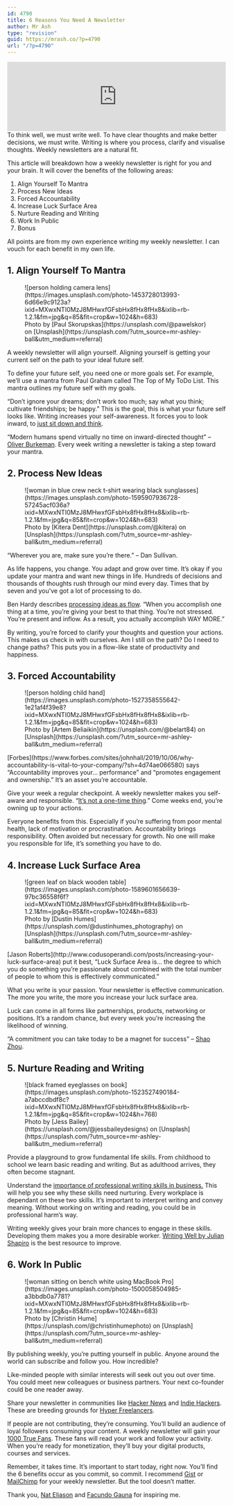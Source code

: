 ```yaml
---
id: 4790
title: 6 Reasons You Need A Newsletter
author: Mr Ash
type: "revision"
guid: https://mrash.co/?p=4790
url: "/?p=4790"
---
```


<div class="podcastdotco-wrapper"><iframe class="podcastdotco-player podcastdotco-player--episode" data-target="mrashleyball/6-reasons-you-need-a-weekly-newsletter" frameborder="0" scrolling="no" src="https://play.pod.co/mrashleyball/6-reasons-you-need-a-weekly-newsletter" style="overflow:hidden;max-width:750px;height:160px;" width="100%"></iframe><script src="https://play.pod.co/embed/frame-v1.js"></script></div>To think well, we must write well. To have clear thoughts and make better decisions, we must write. Writing is where you process, clarify and visualise thoughts. Weekly newsletters are a natural fit.

This article will breakdown how a weekly newsletter is right for you and your brain. It will cover the benefits of the following areas:

1. Align Yourself To Mantra
2. Process New Ideas
3. Forced Accountability
4. Increase Luck Surface Area
5. Nurture Reading and Writing
6. Work In Public
7. Bonus

All points are from my own experience writing my weekly newsletter. I can vouch for each benefit in my own life.

## 1. Align Yourself To Mantra

<div class="wp-block-unsplash-image wp-block-image"><figure class="alignleft size-large">![person holding camera lens](https://images.unsplash.com/photo-1453728013993-6d66e9c9123a?ixid=MXwxNTI0MzJ8MHwxfGFsbHx8fHx8fHx8&ixlib=rb-1.2.1&fm=jpg&q=85&fit=crop&w=1024&h=683)<figcaption>Photo by [Paul Skorupskas](https://unsplash.com/@pawelskor) on [Unsplash](https://unsplash.com/?utm_source=mr-ashley-ball&utm_medium=referral) </figcaption></figure></div>A weekly newsletter will align yourself. Aligning yourself is getting your current self on the path to your ideal future self.

To define your future self, you need one or more goals set. For example, we’ll use a mantra from Paul Graham called The Top of My ToDo List. This mantra outlines my future self with my goals.

“Don’t ignore your dreams; don’t work too much; say what you think; cultivate friendships; be happy.” This is the goal, this is what your future self looks like. Writing increases your self-awareness. It forces you to look inward, to [just sit down and think](https://www.theguardian.com/lifeandstyle/2014/jul/19/change-your-life-sit-down-and-think).

“Modern humans spend virtually no time on inward-directed thought” – [Oliver Burkeman](https://www.oliverburkeman.com/). Every week writing a newsletter is taking a step toward your mantra.

## 2. Process New Ideas

<div class="wp-block-unsplash-image wp-block-image"><figure class="alignleft size-large">![woman in blue crew neck t-shirt wearing black sunglasses](https://images.unsplash.com/photo-1595907936728-57245acf036a?ixid=MXwxNTI0MzJ8MHwxfGFsbHx8fHx8fHx8&ixlib=rb-1.2.1&fm=jpg&q=85&fit=crop&w=1024&h=683)<figcaption>Photo by [Kitera Dent](https://unsplash.com/@kitera) on [Unsplash](https://unsplash.com/?utm_source=mr-ashley-ball&utm_medium=referral) </figcaption></figure></div>“Wherever you are, make sure you’re there.” – Dan Sullivan.

As life happens, you change. You adapt and grow over time. It’s okay if you update your mantra and want new things in life. Hundreds of decisions and thousands of thoughts rush through our mind every day. Times that by seven and you’ve got a lot of processing to do.

Ben Hardy describes [processing ideas as flow](https://benjaminhardy.com/the-simple-secret-to-being-in-a-flow-state-at-all-times/). “When you accomplish one thing at a time, you’re giving your best to that thing. You’re not stressed. You’re present and inflow. As a result, you actually accomplish WAY MORE.”

By writing, you’re forced to clarify your thoughts and question your actions. This makes us check in with ourselves. Am I still on the path? Do I need to change paths? This puts you in a flow-like state of productivity and happiness.

## 3. Forced Accountability

<div class="wp-block-unsplash-image wp-block-image"><figure class="alignleft size-large">![person holding child hand](https://images.unsplash.com/photo-1527358555642-1e21af4f39e8?ixid=MXwxNTI0MzJ8MHwxfGFsbHx8fHx8fHx8&ixlib=rb-1.2.1&fm=jpg&q=85&fit=crop&w=1024&h=683)<figcaption>Photo by [Artem Beliaikin](https://unsplash.com/@belart84) on [Unsplash](https://unsplash.com/?utm_source=mr-ashley-ball&utm_medium=referral) </figcaption></figure></div>[Forbes](https://www.forbes.com/sites/johnhall/2019/10/06/why-accountability-is-vital-to-your-company/?sh=4d74ae066580) says “Accountability improves your… performance” and “promotes engagement and ownership.” It’s an asset you’re accountable.

Give your week a regular checkpoint. A weekly newsletter makes you self-aware and responsible. “[It’s not a one-time thing](https://www.inc.com/gordon-tredgold/7-truths-about-accountability-that-you-need-to-kno.html).” Come weeks end, you’re owning up to your actions.

Everyone benefits from this. Especially if you’re suffering from poor mental health, lack of motivation or procrastination. Accountability brings responsibility. Often avoided but necessary for growth. No one will make you responsible for life, it’s something you have to do.

## 4. Increase Luck Surface Area

<div class="wp-block-unsplash-image wp-block-image"><figure class="alignleft size-large">![green leaf on black wooden table](https://images.unsplash.com/photo-1589601656639-97bc36558f6f?ixid=MXwxNTI0MzJ8MHwxfGFsbHx8fHx8fHx8&ixlib=rb-1.2.1&fm=jpg&q=85&fit=crop&w=1024&h=683)<figcaption>Photo by [Dustin Humes](https://unsplash.com/@dustinhumes_photography) on [Unsplash](https://unsplash.com/?utm_source=mr-ashley-ball&utm_medium=referral) </figcaption></figure></div>[Jason Roberts](http://www.codusoperandi.com/posts/increasing-your-luck-surface-area) put it best, “Luck Surface Area is… the degree to which you do something you’re passionate about combined with the total number of people to whom this is effectively communicated.”

What you write is your passion. Your newsletter is effective communication. The more you write, the more you increase your luck surface area.

Luck can come in all forms like partnerships, products, networking or positions. It’s a random chance, but every week you’re increasing the likelihood of winning.

“A commitment you can take today to be a magnet for success” – [Shao Zhou](https://medium.com/age-of-awareness/what-is-the-surface-area-of-luck-d128745bbf4e).

## 5. Nurture Reading and Writing

<div class="wp-block-unsplash-image wp-block-image"><figure class="alignleft size-large">![black framed eyeglasses on book](https://images.unsplash.com/photo-1523527490184-a7abccdbdf8c?ixid=MXwxNTI0MzJ8MHwxfGFsbHx8fHx8fHx8&ixlib=rb-1.2.1&fm=jpg&q=85&fit=crop&w=1024&h=768)<figcaption>Photo by [Jess Bailey](https://unsplash.com/@jessbaileydesigns) on [Unsplash](https://unsplash.com/?utm_source=mr-ashley-ball&utm_medium=referral) </figcaption></figure></div>Provide a playground to grow fundamental life skills. From childhood to school we learn basic reading and writing. But as adulthood arrives, they often become stagnant.

Understand the [importance of professional writing skills in business.](https://medium.com/@arhamjamal2015/importance-of-professional-writing-skills-in-business-b7438fee4d26) This will help you see why these skills need nurturing. Every workplace is dependant on these two skills. It’s important to interpret writing and convey meaning. Without working on writing and reading, you could be in professional harm’s way.

Writing weekly gives your brain more chances to engage in these skills. Developing them makes you a more desirable worker. [Writing Well by Julian Shapiro](https://www.julian.com/guide/write/intro) is the best resource to improve.

## 6. Work In Public

<div class="wp-block-unsplash-image wp-block-image"><figure class="alignleft size-large">![woman sitting on bench white using MacBook Pro](https://images.unsplash.com/photo-1500058504985-a3bbdb0a7781?ixid=MXwxNTI0MzJ8MHwxfGFsbHx8fHx8fHx8&ixlib=rb-1.2.1&fm=jpg&q=85&fit=crop&w=1024&h=683)<figcaption>Photo by [Christin Hume](https://unsplash.com/@christinhumephoto) on [Unsplash](https://unsplash.com/?utm_source=mr-ashley-ball&utm_medium=referral) </figcaption></figure></div>By publishing weekly, you’re putting yourself in public. Anyone around the world can subscribe and follow you. How incredible?

Like-minded people with similar interests will seek out you out over time. You could meet new colleagues or business partners. Your next co-founder could be one reader away.

Share your newsletter in communities like [Hacker News](https://news.ycombinator.com/) and [Indie Hackers](https://www.indiehackers.com/). These are breeding grounds for [Hyper Freelancers](https://www.supercreative.design/blog/hyper-freelance).

If people are not contributing, they’re consuming. You’ll build an audience of loyal followers consuming your content. A weekly newsletter will gain your [1000 True Fans](https://kk.org/thetechnium/1000-true-fans/). These fans will read your work and follow your activity. When you’re ready for monetization, they’ll buy your digital products, courses and services.

Remember, it takes time. It’s important to start today, right now. You’ll find the 6 benefits occur as you commit, so commit. I recommend [Gist](https://links.mrash.co/gist) or [MailChimp](https://mailchimp.com/) for your weekly newsletter. But the tool doesn’t matter.

Thank you, [Nat Eliason](https://www.nateliason.com/blog/start-a-blog) and [Facundo Gauna](https://dev.to/fgauna12/i-wrote-a-daily-blog-post-for-100-days-here-s-what-happened-3673) for inspiring me.